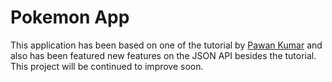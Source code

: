 # Pokemon App

This application has been based on one of the tutorial by [Pawan Kumar](https://www.github.com/iampawan) and also has been featured new features on the JSON API besides the tutorial. This project will be continued to improve soon. 

